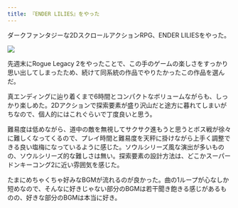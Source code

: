 ```yaml
---
title: 『ENDER LILIES』をやった
---
```

ダークファンタジーな2DスクロールアクションRPG、ENDER LILIESをやった。

![](https://lh3.googleusercontent.com/docs/ADP-6oHlyKyzOC39FdRM-nvxZKFTtSBd_8kK1uAJcVGzQ3bwcg7hk2dB2OT8hymCdYBGxjRaHVtpZnA4VtVcH96Bl2-NE_LoeQh1aP811jVdeapGemqxXTChljD947MKCcyxBl2eahj2Tz4EqIDoYmGDR8AhwT0L1q-els1DxKecvNZGmM6me_PtXHOnC39xfzN7GdLrxd_2qE7xTDved0R0zWZqCth_Er52rD1zRtW7ZaEYQ1B_VSzaXFYqUGhWidBKzQAwCJ_k7aLJBl2YpTUBVR4LzByNAyry84SrGk6o-Cb5DpgM50FKV0IMusM4u_LOCKzh2PE7Qcj9wNUGp_9WxIRnrmXhLk6wbfg3R8PA6agaYwq_cmL5lYGzYSLTZuUZfNzt2Ve7nfGoE7FHMmXIqu5pMnWtxp22LTwoGBVH5zwW0GCcgqLzOUFjefjq_kNhHZlCcmdolZaVmLuGdLn-Ws0nCn2MAnyJIZlRhP6jpyXx84ph4k4UXldz4FXDEMVRiIqva1kfyU7UW_bv_KyhmzePOJY3fNHEdpFts1H6Z2Kn0LccSJ7gKKOAVcJ0kwacuEMmSohzi4vumq8Z-ZsAwYwJqFTBk9rNFAr0p2mBSs4KaY9yWg4t4muxpgyZ5_W2ZxZLgkQLmfc9oir8_z5C3Bhq-0NvgdbbEtc2SCJF-j2BH1OGgwk-oVRXixgRsRzGwsZa2n2eXtkDJ_B3--znHefGfG6y-rJOdRlFoJBv_EYa9hLlJgMm-UXLuB4UhYHhKUl4nIwPx1jMtUKPxknTYonF433wOO91gZQw77j9YhfPmvxetXQAT9iJUdmYL44aE7gAJiz2S39yAeSZlpYAhOZFJbxFjPo5KRo4XYOnuyf514lcpWFmwYF9upTYdDd1nkA9jeP-RDRYk9lMSq1Spm9qU3an3qSBERcVcVhF9SrFz5MmGb271JnWI2QS02S3KHqTWWo6RlHPvlSSN2B7WMTDDlBnmfXyLObtlPqXMzZSRnE5F49QK7oHKljB4_zMSPyiRxBEqnBgzEfNNQvTuDB2e2YrXqHp0rrdopnXvD2yAUt9cZ7payq6DSS1UieLNcQ3SxE_ajIidfRyL1Ebi0xs7LuFfVxlniNEV-T70yUQK2igF691EtcRW_THHy3yJLNE3aVXKmQ9rVQeUlASnITaPelQA-Ie8lAaH-f3Gl8D3FKIfKl8mkd7pI1eJvcJyyZOnFAYiD62rA13TNz0KGYqOgIoUELE0Ddw8suKpEZ9-TMrcA)

先週末にRogue Legacy 2をやったことで、この手のゲームの楽しさをすっかり思い出してしまったため、続けて同系統の作品でやりたかったこの作品を選んだ。

真エンディングに辿り着くまで6時間とコンパクトなボリュームながらも、しっかり楽しめた。2Dアクションで探索要素が盛り沢山だと途方に暮れてしまいがちなので、個人的にはこれぐらいで丁度良いと思う。

難易度は低めながら、道中の敵を無視してサクサク進もうと思うとボス戦が徐々に難しくなってくるので、プレイ時間と難易度を天秤に掛けながら上手く調整できる良い塩梅になっているように感じた。ソウルシリーズ風な演出が多いものの、ソウルシリーズ的な難しさは無い。探索要素の設計方法は、どこかスーパードンキーコング2に近い雰囲気を感じた。

たまにめちゃくちゃ好みなBGMが流れるのが良かった。曲の1ループが心なしか短めなので、そんなに好きじゃない部分のBGMは若干聞き飽きる感じがあるものの、好きな部分のBGMは本当に好き。
